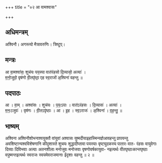 +++
title = "०२ आ वामश्वासः"

+++
## अधिमन्त्रम्
अश्विनौ। अगस्त्यो मैत्रावरुणिः। त्रिष्टुप्।

## मन्त्रः
आ वा॒मश्वा॑सः॒ शुच॑यः पय॒स्पा वात॑रंहसो दि॒व्यासो॒ अत्याः॑ ।  
म॒नो॒जुवो॒ वृष॑णो वी॒तपृ॑ष्ठा॒ एह स्व॒राजो॑ अ॒श्विना॑ वहन्तु ॥

## पदपाठः
आ । वा॒म् । अश्वा॑सः । शुच॑यः । प॒यः॒ऽपाः । वात॑ऽरंहसः । दि॒व्यासः॑ । अत्याः॑ ।  
म॒नः॒ऽजुवः॑ । वृष॑णः । वी॒तऽपृ॑ष्ठाः । आ । इ॒ह । स्व॒ऽराजः॑ । अ॒श्विना॑ । व॒ह॒न्तु॒ ॥

## भाष्यम्
अश्विना अश्विनौशोभनाश्वयुक्तौ वांयुवां अश्वासः युष्मदीयाइहास्मिन्यज्ञेआवहन्तु प्रापयन्तु अवशिष्टान्यश्वविशेषणानि कीदृशास्ते शुचयः शुद्धादीप्तावा पयस्याः वृष्ट्युदकस्य पातारः वात- रंहसः वायुवेगाः दिव्याः दिविभवाः अत्याः अतनशीलाः मनोजुवः मनोजवाः वृषणोवर्षकायुवा- नइत्यर्थः वीतपृष्ठाःकान्तपृष्ठाः वपुष्मन्तइत्यर्थः स्वराजः स्वयमेवराजमानाः ईदृशाः वहन्तु ॥ २ ॥